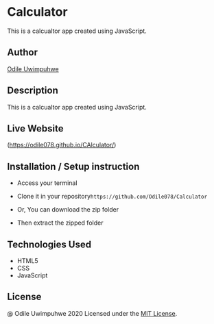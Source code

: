 # Calculator
This is a calcualtor app created using JavaScript.

## Author

[Odile Uwimpuhwe](https://github.com/Odile078)

## Description

This is a calcualtor app created using JavaScript.

## Live Website
(https://odile078.github.io/CAlculator/)


## Installation / Setup instruction
* Access your terminal

* Clone  it in  your repository```https://github.com/Odile078/Calculator```

* Or, You can download the zip folder

* Then extract the zipped folder 

## Technologies Used

* HTML5
* CSS
* JavaScript


## License

@ Odile Uwimpuhwe 2020
Licensed under the [MIT License](LICENSE).
